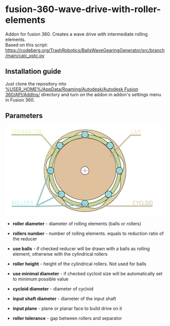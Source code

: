 # fusion-360-wave-drive-with-roller-elements

Addon for fusion 360.
Creates a wave drive with intermediate rolling elements.<br/>
Based on this script:
https://codeberg.org/TrashRobotics/BallsWaveGearingGenerator/src/branch/main/calc_vptc.py

## Installation guide

Just clone the repository into
<u>%USER_HOME%/AppData/Roaming/Autodesk/Autodesk Fusion 360/API/AddIns/</u>
directory and turn on the addon in addon's settings menu in Fusion 360.

## Parameters

![alt text](./commands/createWaveDrive/resources/diagram-big.png "Diagram")

- **roller diameter** - diameter of rolling elements (balls or rollers)

- **rollers number** - number of rolling elements.
  equals to reduction ratio of the reducer

- **use balls** - if checked reducer will be drawn with a balls as rolling element,
  otherwise with the cylindrical rollers

- **roller height** - height of the cylindrical rollers. Not used for balls

- **use minimal diameter** - if checked cycloid size will be automatically set to minimum possible value

- **cycloid diameter** - diameter of cycloid

- **input shaft diameter** - diameter of the input shaft

- **input plane** - plane or planar face to build drive on it

- **roller tolerance** - gap between rollers and separator